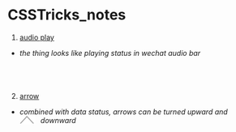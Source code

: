 # CSSTricks_notes

1. [audio play](/audio_playing.html)
  * *the thing looks like playing status in wechat audio bar*
  <div style="width:40px;height:40px;>
  <img src="/img/audio_playing.gif"
     alt="audio play"
     style="float: left; margin-right: 10px;width:40px;height:40px;" />
 </div>
     
2. [arrow](https://github.com/xrlu0929/CSSTricks_notes/blob/master/arrow_up_and_down.css)
  * *combined with data status, arrows can be turned upward and downward*
   <img src="/img/arrow.png"
     alt="arrow"
     style="float: left; margin-right: 10px;" />
